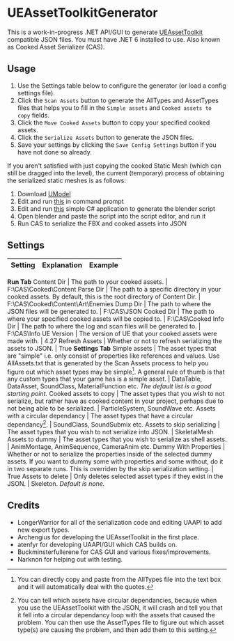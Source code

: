 # UEAssetToolkitGenerator 
This is a work-in-progress .NET API/GUI to generate [UEAssetToolkit](https://github.com/Archengius/UEAssetToolkit) compatible JSON files. You must have .NET 6 installed to use. Also known as Cooked Asset Serializer (CAS).

## Usage
1. Use the Settings table below to configure the generator (or load a config settings file).
2. Click the `Scan Assets` button to generate the AllTypes and AssetTypes files that helps you to fill in the `Simple assets` and `Cooked assets to copy` fields.
3. Click the `Move Cooked Assets` button to copy your specified cooked assets.
4. Click the `Serialize Assets` button to generate the JSON files.
5. Save your settings by clicking the `Save Config Settings` button if you have not done so already.

If you aren't satisfied with just copying the cooked Static Mesh (which can still be dragged into the level), the current (temporary) process of obtaining the serialized static meshes is as follows:
1. Download [UModel](https://www.gildor.org/en/projects/umodel)
2. Edit and run [this](https://gist.github.com/Buckminsterfullerene02/a9c9a19ddb573fcff78b2e31586383ad) in command prompt 
3. Edit and run [this](https://gist.github.com/Buckminsterfullerene02/a4a0e62066d09a17315a5191b4e41186) simple C# application to generate the blender script
4. Open blender and paste the script into the script editor, and run it
5. Run CAS to serialize the FBX and cooked assets into JSON

## Settings
Setting | Explanation | Example
------- | ----------- | -------
**Run Tab**
Content Dir | The path to your cooked assets. | F:\CAS\Cooked\Content
Parse Dir | The path to a specific directory in your cooked assets. By default, this is the root directory of Content Dir. | F:\CAS\Cooked\Content\Art\Enemies
Dump Dir | The path to where the JSON files will be generated to. | F:\CAS\JSON
Cooked Dir | The path to where your specified cooked assets will be copied to. | F:\CAS\Cooked
Info Dir | The path to where the log and scan files will be generated to. | F:\CAS\Info
UE Version | The version of UE that your cooked assets were made with. | 4.27
Refresh Assets | Whether or not to refresh serializing the assets to JSON. | True
**Settings Tab**
Simple assets | The asset types that are "simple" i.e. only consist of properties like references and values. Use AllAssets.txt that is generated by the Scan Assets process to help you figure out which asset types may be simple[^1]. A general rule of thumb is that any custom types that your game has is a simple asset. | DataTable, DataAsset, SoundClass, MaterialFunction etc. *The default list is a good starting point.*
Cooked assets to copy | The asset types that you wish to not serialize, but rather have as cooked content in your project, perhaps due to not being able to be serialized. | ParticleSystem, SoundWave etc.
Assets with a circular dependancy | The asset types that have a circular dependancy[^2]. | SoundClass, SoundSubmix etc.
Assets to skip serializing | The asset types that you wish to not serialize into JSON. | SkeletalMesh
Assets to dummy | The asset types that you wish to serialize as shell assets. | AnimMontage, AnimSequence, CameraAnim etc.
Dummy With Properties | Whether or not to serialize the properties inside of the selected dummy assets. If you want to dummy some with properties and some without, do it in two separate runs. This is overriden by the skip serialization setting. | True
Assets to delete | Only deletes selected asset types if they exist in the JSON. | Skeleton. *Default is none.*

[^1]: You can directly copy and paste from the AllTypes file into the text box and it will automatically deal with the quotes.
[^2]: You can tell which assets have circular dependancies, because when you use the UEAssetToolkit with the JSON, it will crash and tell you that it fell into a circular dependancy loop with the assets that caused the problem. You can then use the AssetTypes file to figure out which asset type(s) are causing the problem, and then add them to this setting.

## Credits
- LongerWarrior for all of the serialization code and editing UAAPI to add new export types. 
- Archengius for developing the UEAssetToolkit in the first place.
- atenfyr for developing UAAPI/GUI which CAS builds on.
- Buckminsterfullerene for CAS GUI and various fixes/improvements.
- Narknon for helping out with testing. 